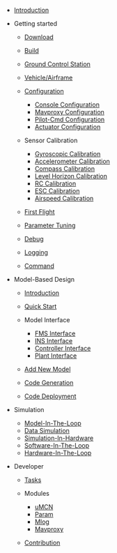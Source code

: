 <!-- docs/_sidebar.md -->

- [Introduction](/)

- Getting started

  - [Download](introduction/download.md)
  - [Build](introduction/build.md)
  - [Ground Control Station](introduction/gcs.md)
  - [Vehicle/Airframe](introduction/vehicle_type.md)
  - [Configuration](introduction/configuration/configuration.md)
    - [Console Configuration](introduction/configuration/console_config.md)  
    - [Mavproxy Configuration](introduction/configuration/mavproxy_config.md)  
    - [Pilot-Cmd Configuration](introduction/configuration/pilot_cmd_config.md)  
    - [Actuator Configuration](introduction/configuration/actuator_config.md)  
  - Sensor Calibration

    - [Gyroscopic Calibration](introduction/calibration/gyro_calib.md)
    - [Accelerometer Calibration](introduction/calibration/accel_calib.md)
    - [Compass Calibration](introduction/calibration/mag_calib.md)
    - [Level Horizon Calibration](introduction/calibration/level_calib.md)
    - [RC Calibration](introduction/calibration/rc_calib.md)
    - [ESC Calibration](introduction/calibration/esc_calib.md)
    - [Airspeed Calibration](introduction/calibration/airspeed_calib.md)

  - [First Flight](introduction/first_flight.md)
  - [Parameter Tuning](introduction/param_tuning.md)
  - [Debug](introduction/debug.md)
  - [Logging](introduction/logging.md)
  - [Command](introduction/command.md)

- Model-Based Design

  - [Introduction](mbd/introduction.md)
  - [Quick Start](mbd/quick_start.md)

  - Model Interface

    - [FMS Interface](mbd/interface/fms_interface.md)
    - [INS Interface](mbd/interface/ins_interface.md)
    - [Controller Interface](mbd/interface/controller_interface.md)
    - [Plant Interface](mbd/interface/plant_interface.md)

  - [Add New Model](mbd/new_model.md)
  - [Code Generation](mbd/codegen.md)
  - [Code Deployment](mbd/code_deploy.md)

- Simulation

  - [Model-In-The-Loop](simulation/MIL.md)
  - [Data Simulation](simulation/DataSIM.md)
  - [Simulation-In-Hardware](simulation/SIH.md)
  - [Software-In-The-Loop](simulation/SIL.md)
  - [Hardware-In-The-Loop](simulation/HIL.md)

- Developer
    - [Tasks](developer/tasks.md)
    - Modules

      - [uMCN](module/uMCN.md)
      - [Param](module/param.md)
      - [Mlog](module/mlog.md)
      - [Mavproxy](module/mavproxy.md)
    - [Contribution](developer/contribution.md)
    